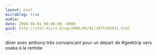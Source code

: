 ```yaml
---
layout: post
microblog: true
audio: 
date: 2008-08-01 00:00:00 -0000
guid: http://xtof.micro.blog/2008/08/01/t875103051.html
---
```

dîner avec anthony très convaincant pour un départ de #geektrip vers osaka à la rentrée
